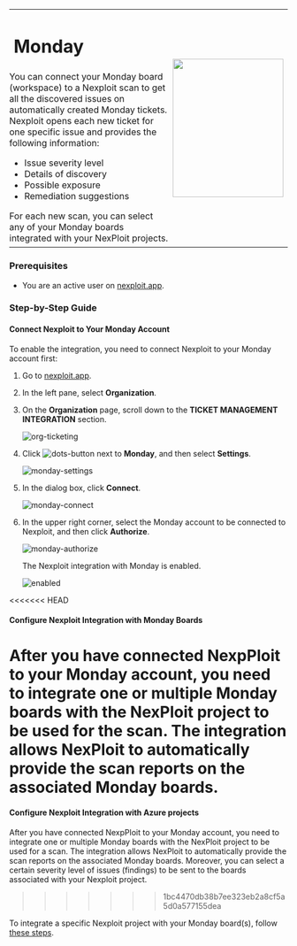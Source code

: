 <table id="integrations" >
  <tr>
    <td width="70%">
      <h1>Monday</h1>
    </td>
    <td width="30%" style="text-align:center" rowspan="3">
      <img src="guide/pipeline-integration/ticketing-systems/integrating-with-nexploit/media/monday/monday-logo.png" width="200" height="250"></img>
    </td>
  </tr>
  <tr>
    <td style="text-align:left;vertical-align:text-top;padding:0px">
      You can connect your Monday board (workspace) to a Nexploit scan to get all the discovered issues on automatically created Monday tickets. Nexploit opens each new ticket for one specific issue and provides the following information:
      <ul>
        <li>Issue severity level</li>
        <li>Details of discovery</li>
        <li>Possible exposure</li>
        <li>Remediation suggestions </li>
      </ul>
      For each new scan, you can select any of your Monday boards integrated with your NexPloit projects.
    </td>
  </tr>
  <tr><td></td></tr>
</table>


### Prerequisites

* You are an active user on [nexploit.app](https://nexploit.app/). 

### Step-by-Step Guide

#### Connect Nexploit to Your Monday Account
To enable the integration, you need to connect Nexploit to your Monday account first: 

1. Go to [nexploit.app](https://nexploit.app).
2. In the left pane, select **Organization**. 
3. On the **Organization** page, scroll down to the **TICKET MANAGEMENT INTEGRATION** section.

    ![org-ticketing](media/monday/org-ticketing.png ':size=60%')

4. Click ![dots-button](media/azure/icon-button.png ':size=2%') next to **Monday**, and then select **Settings**.

    ![monday-settings](media/monday/monday-settings.png ':size=45%')

5. In the dialog box, click **Connect**.

    ![monday-connect](media/monday/monday-connect.png ':size=45%')

6. In the upper right corner, select the Monday account to be connected to Nexploit, and then click **Authorize**.

    ![monday-authorize](media/monday/monday-authorize.png ':size=45%')

    The Nexploit integration with Monday is enabled.

    ![enabled](media/monday/monday-enabled.png ':size=60%')

<<<<<<< HEAD
#### Configure Nexploit Integration with Monday Boards 
After you have connected NexpPloit to your Monday account, you need to integrate one or multiple Monday boards with the NexPloit project to be used for the scan. The integration allows NexPloit to automatically provide the scan reports on the associated Monday boards.  
=======
#### Configure Nexploit Integration with Azure projects 
After you have connected NexpPloit to your Monday account, you need to integrate one or multiple Monday boards with the NexPloit project to be used for a scan. The integration allows NexPloit to automatically provide the scan reports on the associated Monday boards. Moreover, you can select a certain severity level of issues (findings) to be sent to the boards associated with your Nexploit project. 
>>>>>>> 1bc4470db38b7ee323eb2a8cf5a5d0a577155dea

To integrate a specific Nexploit project with your Monday board(s), follow [these steps](guide/pipeline-integration/ticketing-systems/adding-to-project/integrating-with-project.md).
